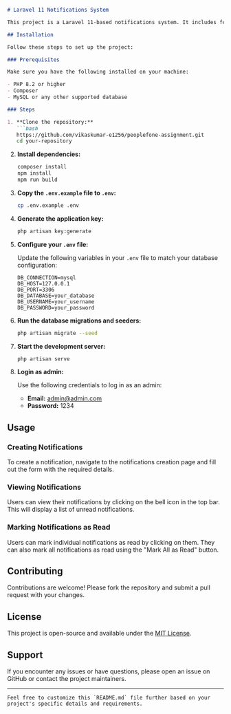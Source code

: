 ```markdown
# Laravel 11 Notifications System

This project is a Laravel 11-based notifications system. It includes features such as creating notifications for users, marking notifications as read, “impersonate feature and displaying unread notifications with expiration handling.

## Installation

Follow these steps to set up the project:

### Prerequisites

Make sure you have the following installed on your machine:

- PHP 8.2 or higher
- Composer
- MySQL or any other supported database

### Steps

1. **Clone the repository:**
   ```bash
   https://github.com/vikaskumar-e1256/peoplefone-assignment.git
   cd your-repository
   ```

2. **Install dependencies:**
   ```bash
   composer install
   npm install
   npm run build
   ```

3. **Copy the `.env.example` file to `.env`:**
   ```bash
   cp .env.example .env
   ```

4. **Generate the application key:**
   ```bash
   php artisan key:generate
   ```

5. **Configure your `.env` file:**

   Update the following variables in your `.env` file to match your database configuration:
   ```
   DB_CONNECTION=mysql
   DB_HOST=127.0.0.1
   DB_PORT=3306
   DB_DATABASE=your_database
   DB_USERNAME=your_username
   DB_PASSWORD=your_password
   ```

6. **Run the database migrations and seeders:**
   ```bash
   php artisan migrate --seed
   ```

7. **Start the development server:**
   ```bash
   php artisan serve
   ```

8. **Login as admin:**

   Use the following credentials to log in as an admin:
   - **Email:** admin@admin.com
   - **Password:** 1234

## Usage

### Creating Notifications

To create a notification, navigate to the notifications creation page and fill out the form with the required details.

### Viewing Notifications

Users can view their notifications by clicking on the bell icon in the top bar. This will display a list of unread notifications.

### Marking Notifications as Read

Users can mark individual notifications as read by clicking on them. They can also mark all notifications as read using the "Mark All as Read" button.

## Contributing

Contributions are welcome! Please fork the repository and submit a pull request with your changes.

## License

This project is open-source and available under the [MIT License](LICENSE).

## Support

If you encounter any issues or have questions, please open an issue on GitHub or contact the project maintainers.

---

```
Feel free to customize this `README.md` file further based on your project's specific details and requirements.
